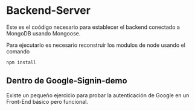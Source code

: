 # Backend-Server

Este es el coódigo necesario para establecer el backend conectado a MongoDB usando Mongoose.

Para ejecutarlo es necesario reconstruir los modulos de node usando el comando

```
npm install
```

## Dentro de Google-Signin-demo
Existe un pequeño ejercicio para probar la autenticación de Google en un Front-End básico pero funcional.